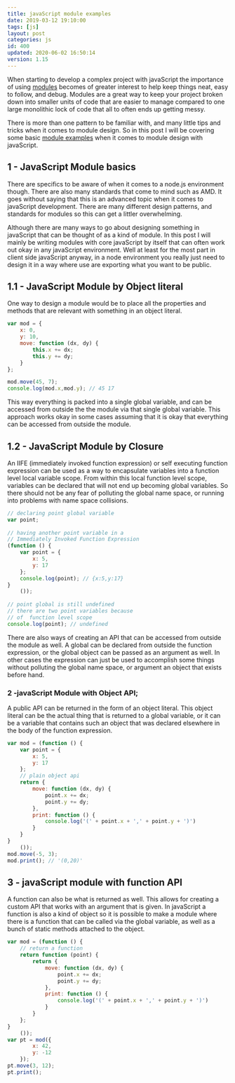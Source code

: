 ```yaml
---
title: javaScript module examples
date: 2019-03-12 19:10:00
tags: [js]
layout: post
categories: js
id: 400
updated: 2020-06-02 16:50:14
version: 1.15
---
```


When starting to develop a complex project with javaScript the importance of using [modules](https://en.wikipedia.org/wiki/Modular_programming) becomes of greater interest to help keep things neat, easy to follow, and debug. Modules are a great way to keep your project broken down into smaller units of code that are easier to manage compared to one large monolithic lock of code that all to often ends up getting messy. 

There is more than one pattern to be familiar with, and many little tips and tricks when it comes to module design. So in this post I will be covering some basic [module examples](http://exploringjs.com/es6/ch_modules.html) when it comes to module design with javaScript.

<!-- more -->

## 1 - JavaScript Module basics

There are specifics to be aware of when it comes to a node.js environment though. There are also many standards that come to mind such as AMD. It goes without saying that this is an advanced topic when it comes to javaScript development. There are many different design patterns, and standards for modules so this can get a littler overwhelming.

Although there are many ways to go about designing something in javaScript that can be thought of as a kind of module. In this post I will mainly be writing modules with core javaScript by itself that can often work out okay in any javaScript environment. Well at least for the most part in client side javaScript anyway, in a node environment you really just need to design it in a way where use are exporting what you want to be public. 


## 1.1 - JavaScript Module by Object literal

One way to design a module would be to place all the properties and methods that are relevant with something in an object literal. 

```js
var mod = {
    x: 0,
    y: 10,
    move: function (dx, dy) {
        this.x += dx;
        this.y += dy;
    }
};

mod.move(45, 7);
console.log(mod.x,mod.y); // 45 17
```

This way everything is packed into a single global variable, and can be accessed from outside the the module via that single global variable. This approach works okay in some cases assuming that it is okay that everything can be accessed from outside the module.

## 1.2 - JavaScript Module by Closure

An IIFE (immediately invoked function expression) or self executing function expression can be used as a way to encapsulate variables into a function level local variable scope. From within this local function level scope, variables can be declared that will not end up becoming global variables. So there should not be any fear of polluting the global name space, or running into problems with name space collisions.

```js
// declaring point global variable
var point;
 
// having another point variable in a 
// Immediately Invoked Function Expression
(function () {
    var point = {
        x: 5,
        y: 17
    };
    console.log(point); // {x:5,y:17}
}
    ());
 
// point global is still undefined
// there are two point variables because
// of  function level scope
console.log(point); // undefined
```

There are also ways of creating an API that can be accessed from outside the module as well. A global can be declared from outside the function expression, or the global object can be passed as an argument as well. In other cases the expression can just be used to accomplish some things without polluting the global name space, or argument an object that exists before hand.


### 2 -javaScript Module with Object API;

A public API can be returned in the form of an object literal. This object literal can be the actual thing that is returned to a global variable, or it can be a variable that contains such an object that was declared elsewhere in the body of the function expression.

```js
var mod = (function () {
    var point = {
        x: 5,
        y: 17
    };
    // plain object api
    return {
        move: function (dx, dy) {
            point.x += dx;
            point.y += dy;
        },
        print: function () {
            console.log('(' + point.x + ',' + point.y + ')')
        }
    }
}
    ());
mod.move(-5, 3);
mod.print(); // '(0,20)'
```

## 3 - javaScript module with function API

A function can also be what is returned as well. This allows for creating a custom API that works with an argument that is given. In javaScript a function is also a kind of object so it is possible to make a module where there is a function that can be called via the global variable, as well as a bunch of static methods attached to the object.

```js
var mod = (function () {
    // return a function
    return function (point) {
        return {
            move: function (dx, dy) {
                point.x += dx;
                point.y += dy;
            },
            print: function () {
                console.log('(' + point.x + ',' + point.y + ')')
            }
        }
    };
}
    ());
var pt = mod({
        x: 42,
        y: -12
    });
pt.move(3, 12);
pt.print();
```
